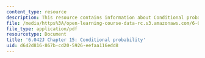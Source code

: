 ```yaml
---
content_type: resource
description: This resource contains information about Conditional probability.
file: /media/https%3A/open-learning-course-data-rc.s3.amazonaws.com/6-042j-mathematics-for-computer-science-fall-2010/d642d816867bcd205926eefaa116edd8_MIT6_042JF10_chap15.pdf
file_type: application/pdf
resourcetype: Document
title: '6.042J Chapter 15: Conditional probability'
uid: d642d816-867b-cd20-5926-eefaa116edd8
---
```

